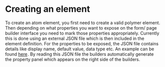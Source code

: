 # Creating an element

To create an atom element, you first need to create a valid polymer element. Then depending on what properties you want to expose on the form/ page builder interface you need to mark those properties appropriately. Currently this is done using an external JSON file which is then included in the element definition. For the properties to be exposed, the JSON file contains details like display name, default value, data type etc. An example can be found [here](https://github.com/atomelements/t-checkbox-group/blob/master/property.json) . By reading this JSON file the builders automatically generate the property panel which appears on the right side of the builders.
